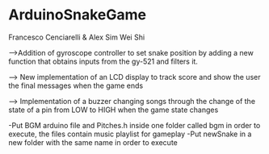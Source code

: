 # ArduinoSnakeGame


Francesco Cenciarelli & Alex Sim Wei Shi

-->Addition of gyroscope controller to set snake position by adding a new function 
that obtains inputs from the gy-521 and filters it.

--> New implementation of an LCD display to track score and show the user the final 
 messages when the game ends 

--> Implementation of a buzzer changing songs through the change of the state of a pin 
 from LOW to HIGH when the game state changes 

 
 
-Put BGM arduino file and Pitches.h inside one folder called bgm in order to execute, the files contain music playlist for gameplay 
-Put newSnake in a new folder with the same name in order to execute

